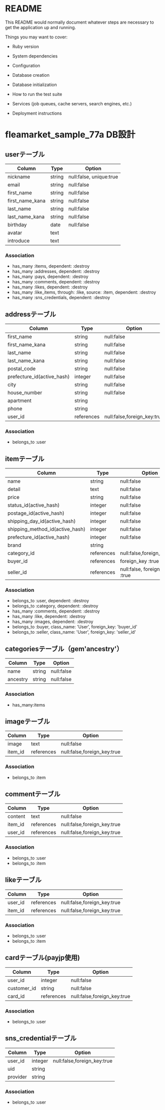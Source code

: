 # README

This README would normally document whatever steps are necessary to get the
application up and running.

Things you may want to cover:

* Ruby version

* System dependencies

* Configuration

* Database creation

* Database initialization

* How to run the test suite

* Services (job queues, cache servers, search engines, etc.)

* Deployment instructions

# fleamarket_sample_77a DB設計

## userテーブル
|Column|Type|Option|
|------|----|------|
|nickname|string|null:false, unique:true|
|email|string|null:false|
|first_name|string|null:false|
|first_name_kana|string|null:false|
|last_name|string|null:false|
|last_name_kana|string|null:false|
|birthday|date|null:false|
|avatar|text||
|introduce|text||
### Association
- has_many :items, dependent: :destroy
- has_many :addresses, dependent: :destroy
- has_many :pays, dependent: :destroy
- has_many :comments, dependent: :destroy
- has_many :likes, dependent: :destroy
- has_many :like_items, through: :like, source: :item, dependent: :destroy
- has_many :sns_credentials, dependent: :destroy

## addressテーブル
|Column|Type|Option|
|------|----|------|
|first_name|string|null:false|
|first_name_kana|string|null:false|
|last_name|string|null:false|
|last_name_kana|string|null:false|
|postal_code|string|null:false|
|prefecture_id(active_hash)|integer|null:false|
|city|string|null:false|
|house_number|string|null:false|
|apartment|string||
|phone|string||
|user_id|references|null:false,foreign_key:true|
### Association
- belongs_to :user

## itemテーブル
|Column|Type|Option|
|------|----|------|
|name|string|null:false|
|detail|text|null:false|
|price|string|null:false|
|status_id(active_hash)|integer|null:false|
|postage_id(active_hash)|integer|null:false|
|shipping_day_id(active_hash)|integer|null:false|
|shipping_method_id(active_hash)|integer|null:false|
|prefecture_id(active_hash)|integer|null:false|
|brand|string||
|category_id|references|null:false,foreign_key:true|
|buyer_id|references|foreign_key :true|
|seller_id|references|null:false, foreign_key :true|
### Association
- belongs_to :user, dependent: :destroy
- belongs_to :category, dependent: :destroy
- has_many :comments, dependent: :destroy
- has_many :like, dependent: :destroy
- has_many :images, dependent: :destroy
- belongs_to :buyer, class_name: 'User', foreign_key: 'buyer_id'
- belongs_to :seller, class_name: 'User', foreign_key: 'seller_id'

## categoriesテーブル（gem'ancestry'）
|Column|Type|Option|
|------|----|------|
|name|string|null:false|
|ancestry|string|null:false|
### Association
- has_many:items

## imageテーブル
|Column|Type|Option|
|------|----|------|
|image|text|null:false|
|item_id|references|null:false,foreign_key:true|
### Association
- belongs_to :item

## commentテーブル
|Column|Type|Option|
|------|----|------|
|content|text|null:false|
|item_id|references|null:false,foreign_key:true|
|user_id|references|null:false,foreign_key:true|
### Association
- belongs_to :user
- belongs_to :item

## likeテーブル
|Column|Type|Option|
|------|----|------|
|user_id|references|null:false,foreign_key:true|
|item_id|references|null:false,foreign_key:true|
### Association
- belongs_to :user
- belongs_to :item

## cardテーブル(payjp使用)
|Column|Type|Option|
|------|----|------|
|user_id|integer|null:false|
|customer_id|string|null:false|
|card_id|references|null:false,foreign_key:true|
### Association
- belongs_to :user


## sns_credentialテーブル
|Column|Type|Option|
|------|----|------|
|user_id|integer|null:false,foreign_key:true|
|uid|string||
|provider|string||
### Association
- belongs_to :user